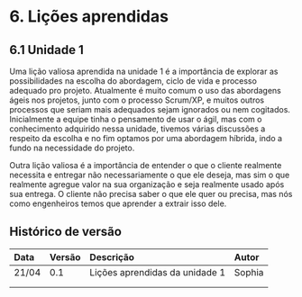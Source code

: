 # 6. Lições aprendidas

## 6.1 Unidade 1

Uma lição valiosa aprendida na unidade 1 é a importância de explorar as possibilidades na escolha do abordagem, ciclo de vida e processo adequado pro projeto. Atualmente é muito comum o uso das abordagens ágeis nos projetos, junto com o processo Scrum/XP, e muitos outros processos que seriam mais adequados sejam ignorados ou nem cogitados. Inicialmente a equipe tinha o pensamento de usar o ágil, mas com o conhecimento adquirido nessa unidade, tivemos várias discussões a respeito da escolha e no fim optamos por uma abordagem híbrida, indo a fundo na necessidade do projeto.

Outra lição valiosa é a importância de entender o que o cliente realmente necessita e entregar não necessariamente o que ele deseja, mas sim o que realmente agregue valor na sua organização e seja realmente usado após sua entrega.  O cliente não precisa saber o que ele quer ou precisa, mas nós como engenheiros temos que aprender a extrair isso dele.

## Histórico de versão 
|**Data**|**Versão** |**Descrição** |**Autor**|
| :- | :- | :- | :- |
|21/04|0.1|Lições aprendidas da unidade 1|Sophia|
|||||
|||||
